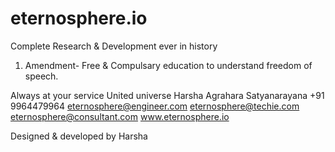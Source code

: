 # eternosphere.io
Complete Research & Development ever in history

1. Amendment- Free & Compulsary education to understand freedom of speech.

Always at your service
United universe 
Harsha Agrahara Satyanarayana
+91 9964479964
eternosphere@engineer.com
eternosphere@techie.com
eternosphere@consultant.com
www.eternosphere.io

Designed & developed by Harsha
